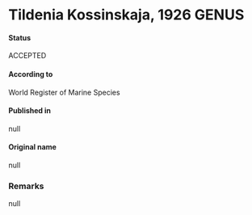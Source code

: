 # Tildenia Kossinskaja, 1926 GENUS

#### Status
ACCEPTED

#### According to
World Register of Marine Species

#### Published in
null

#### Original name
null

### Remarks
null